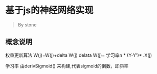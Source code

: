 # 基于js的神经网络实现

> By stone


## 概念说明

权重更新算法
W(j)=W(j)+delta W(j)
delata W(j)= 学习率n * (Y-Y')* .X(j)

学习率 由derivSigmoid() 来构建,代表sigmoid的倒数，即斜率




